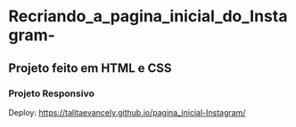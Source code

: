 # Recriando_a_pagina_inicial_do_Instagram-
## Projeto feito em HTML e CSS
### Projeto Responsivo

Deploy: https://talitaevancely.github.io/pagina_inicial-Instagram/
